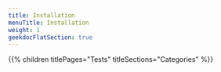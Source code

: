```yaml
---
title: Installation
menuTitle: Installation
weight: 1 
geekdocFlatSection: true
---
```


{{% children titlePages="Tests" titleSections="Categories" %}}
